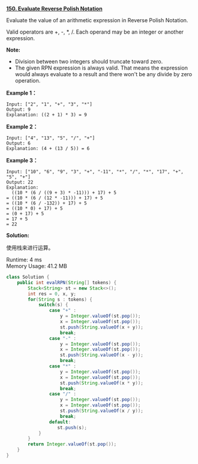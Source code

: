 **[150. Evaluate Reverse Polish Notation](https://leetcode.com/problems/evaluate-reverse-polish-notation/)**

Evaluate the value of an arithmetic expression in Reverse Polish Notation.

Valid operators are +, -, *, /. Each operand may be an integer or another expression.

**Note:**

* Division between two integers should truncate toward zero.
* The given RPN expression is always valid. That means the expression would always evaluate to a result and there won't be any divide by zero operation.


**Example 1：**

```
Input: ["2", "1", "+", "3", "*"]
Output: 9
Explanation: ((2 + 1) * 3) = 9

```

**Example 2：**

```
Input: ["4", "13", "5", "/", "+"]
Output: 6
Explanation: (4 + (13 / 5)) = 6

```

**Example 3：**

```
Input: ["10", "6", "9", "3", "+", "-11", "*", "/", "*", "17", "+", "5", "+"]
Output: 22
Explanation: 
  ((10 * (6 / ((9 + 3) * -11))) + 17) + 5
= ((10 * (6 / (12 * -11))) + 17) + 5
= ((10 * (6 / -132)) + 17) + 5
= ((10 * 0) + 17) + 5
= (0 + 17) + 5
= 17 + 5
= 22

```

**Solution:**

使用栈来进行运算。

Runtime: 4 ms<br/>
Memory Usage: 41.2 MB

```java
class Solution {
    public int evalRPN(String[] tokens) {
        Stack<String> st = new Stack<>();
        int res = 0, x, y;
        for(String s : tokens) {
            switch(s) {
                case "+" :
                    y = Integer.valueOf(st.pop());
                    x = Integer.valueOf(st.pop());
                    st.push(String.valueOf(x + y));
                    break;
                case "-" :
                    y = Integer.valueOf(st.pop());
                    x = Integer.valueOf(st.pop());
                    st.push(String.valueOf(x - y));
                    break;
                case "*" :
                    y = Integer.valueOf(st.pop());
                    x = Integer.valueOf(st.pop());
                    st.push(String.valueOf(x * y));
                    break;
                case "/" :
                    y = Integer.valueOf(st.pop());
                    x = Integer.valueOf(st.pop());
                    st.push(String.valueOf(x / y));
                    break;
                default:
                   st.push(s); 
            }            
        }
        return Integer.valueOf(st.pop());
    }
}

```


